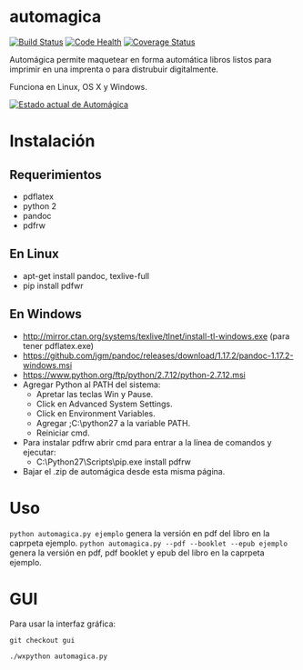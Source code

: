 # automagica

[![Build Status](https://travis-ci.org/jjconti/automagica.svg?branch=master)](https://travis-ci.org/jjconti/automagica) [![Code Health](https://landscape.io/github/jjconti/automagica/master/landscape.svg?style=flat)](https://landscape.io/github/jjconti/automagica/master) [![Coverage Status](https://coveralls.io/repos/github/jjconti/automagica/badge.svg?branch=master)](https://coveralls.io/github/jjconti/automagica?branch=master)

Automágica permite maquetear en forma automática libros listos para imprimir en una imprenta o para distrubuir digitalmente.

Funciona en Linux, OS X y Windows.

[![Estado actual de Automágica](https://i.ytimg.com/vi/oPpIC9GOrEc/hqdefault.jpg)](https://www.youtube.com/watch?v=oPpIC9GOrEc)

# Instalación

## Requerimientos

* pdflatex
* python 2
* pandoc
* pdfrw

## En Linux

* apt-get install pandoc, texlive-full
* pip install pdfwr

## En Windows

* http://mirror.ctan.org/systems/texlive/tlnet/install-tl-windows.exe (para tener pdflatex.exe)
* https://github.com/jgm/pandoc/releases/download/1.17.2/pandoc-1.17.2-windows.msi
* https://www.python.org/ftp/python/2.7.12/python-2.7.12.msi
* Agregar Python al PATH del sistema:
  - Apretar las teclas Win y Pause.
  - Click en Advanced System Settings.
  - Click en Environment Variables.
  - Agregar ;C:\python27 a la variable PATH.
  - Reiniciar cmd.
* Para instalar pdfrw abrir cmd para entrar a la línea de comandos y ejecutar:
  - C:\Python27\Scripts\pip.exe install pdfrw
* Bajar el .zip de automágica desde esta misma página.

# Uso

`python automagica.py ejemplo` genera la versión en pdf del libro en la caprpeta ejemplo.
`python automagica.py --pdf --booklet --epub ejemplo` genera la versión en pdf, pdf booklet y epub del libro en la caprpeta ejemplo.

# GUI

Para usar la interfaz gráfica:

`git checkout gui`

`./wxpython automagica.py`
